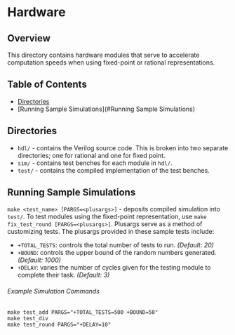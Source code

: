 # Hardware
## Overview
This directory contains hardware modules that serve to accelerate computation speeds when using fixed-point
or rational representations.

## Table of Contents
- [Directories](#directories)
- [Running Sample Simulations](#Running Sample Simulations)

## Directories
- `hdl/` - contains the Verilog source code.  This is broken into two separate directories; one for rational and one for fixed point.
- `sim/` - contains test benches for each module in `hdl/`.
- `test/` - contains the compiled implementation of the test benches.

## Running Sample Simulations
`make <test_name> [PARGS=<plusargs>]` - deposits compiled simulation into `test/`. To test modules using the fixed-point
representation, use `make fix_test_round [PARGS=<plusargs>]`.
Plusargs serve as a method of customizing tests. The plusargs provided in these sample tests include:
 - `+TOTAL_TESTS`: controls the total number of tests to run. _(Default: 20)_
 - `+BOUND`: controls the upper bound of the random numbers generated. _(Default: 1000)_
 - `+DELAY`: varies the number of cycles given for the testing module to complete their task. _(Default: 3)_

###### Example Simulation Commands
`make test_add PARGS="+TOTAL_TESTS=500 +BOUND=50"`  
`make test_div`  
`make test_round PARGS="+DELAY=10"`